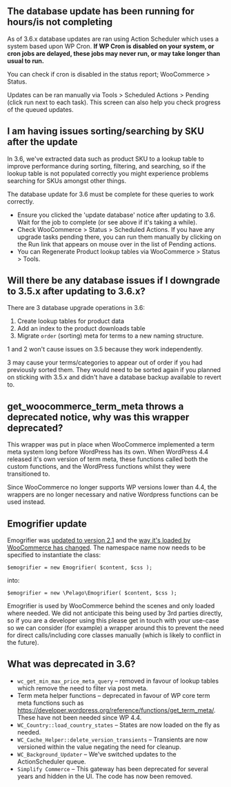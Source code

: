 ## The database update has been running for hours/is not completing

As of 3.6.x database updates are ran using Action Scheduler which uses a system based upon WP Cron. **If WP Cron is disabled on your system, or cron jobs are delayed, these jobs may never run, or may take longer than usual to run.**

You can check if cron is disabled in the status report; WooCommerce > Status.

Updates can be ran manually via Tools > Scheduled Actions > Pending (click run next to each task). This screen can also help you check progress of the queued updates.

## I am having issues sorting/searching by SKU after the update

In 3.6, we've extracted data such as product SKU to a lookup table to improve performance during sorting, filtering, and searching, so if the lookup table is not populated correctly you might experience problems searching for SKUs amongst other things.

The database update for 3.6 must be complete for these queries to work correctly.

- Ensure you clicked the 'update database' notice after updating to 3.6. Wait for the job to complete (or see above if it's taking a while).
- Check WooCommerce > Status > Scheduled Actions. If you have any upgrade tasks pending there, you can run them manually by clicking on the Run link that appears on mouse over in the list of Pending actions.
- You can Regenerate Product lookup tables via WooCommerce > Status > Tools.

## Will there be any database issues if I downgrade to 3.5.x after updating to 3.6.x?

There are 3 database upgrade operations in 3.6:

1. Create lookup tables for product data
2. Add an index to the product downloads table
3. Migrate `order` (sorting) meta for terms to a new naming structure.

1 and 2 won't cause issues on 3.5 because they work independently.

3 may cause your terms/categories to appear out of order if you had previously sorted them. They would need to be sorted again if you planned on sticking with 3.5.x and didn't have a database backup available to revert to.

## get_woocommerce_term_meta throws a deprecated notice, why was this wrapper deprecated?

This wrapper was put in place when WooCommerce implemented a term meta system long before WordPress has its own. When WordPress 4.4 released it's own version of term meta, these functions called both the custom functions, and the WordPress functions whilst they were transitioned to.

Since WooCommerce no longer supports WP versions lower than 4.4, the wrappers are no longer necessary and native Wordpress functions can be used instead.

## Emogrifier update
Emogrifier was [updated to version 2.1](https://github.com/woocommerce/woocommerce/pull/22342) and the [way it's loaded by WooCommerce has changed](https://github.com/woocommerce/woocommerce/pull/23151). 
The namespace name now needs to be specified to instantiate the class:

```
$emogrifier = new Emogrifier( $content, $css );
```

into:

```
$emogrifier = new \Pelago\Emogrifier( $content, $css );
```

Emogrifier is used by WooCommerce behind the scenes and only loaded where needed. We did not anticipate this being used by 3rd parties directly, so if you are a developer using this please get in touch with your use-case so we can consider (for example) a wrapper around this to prevent the need for direct calls/including core classes manually (which is likely to conflict in the future).

## What was deprecated in 3.6?
- `wc_get_min_max_price_meta_query` – removed in favour of lookup tables which remove the need to filter via post meta.
- Term meta helper functions – deprecated in favour of WP core term meta functions such as https://developer.wordpress.org/reference/functions/get_term_meta/. These have not been needed since WP 4.4.
- `WC_Country::load_country_states` – States are now loaded on the fly as needed.
- `WC_Cache_Helper::delete_version_transients` – Transients are now versioned within the value negating the need for cleanup.
- `WC_Background_Updater` – We’ve switched updates to the ActionScheduler queue.
- `Simplify Commerce` – This gateway has been deprecated for several years and hidden in the UI. The code has now been removed.